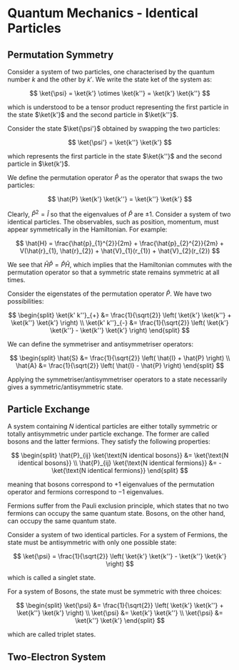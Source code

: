 # Quantum Mechanics - Identical Particles

## Permutation Symmetry

Consider a system of two particles, one characterised by the quantum number $k$ and the other by $k'$. We write the state ket of the system as:

$$
\ket{\psi} = \ket{k'} \otimes \ket{k''} = \ket{k'} \ket{k''}
$$

which is understood to be a tensor product representing the first particle in the state $\ket{k'}$ and the second particle in $\ket{k''}$.

Consider the state $\ket{\psi'}$ obtained by swapping the two particles:

$$
\ket{\psi'} = \ket{k''} \ket{k'}
$$

which represents the first particle in the state $\ket{k''}$ and the second particle in $\ket{k'}$.

We define the permutation operator $\hat{P}$ as the operator that swaps the two particles:

$$
\hat{P} \ket{k'} \ket{k''} = \ket{k''} \ket{k'}
$$

Clearly, $\hat{P}^2 = \hat{I}$ so that the eigenvalues of $\hat{P}$ are $\pm 1$. Consider a system of two identical particles. The observables, such as position, momentum, must appear symmetrically in the Hamiltonian. For example:

$$
\hat{H} = \frac{\hat{p}_{1}^{2}}{2m} + \frac{\hat{p}_{2}^{2}}{2m} + V(\hat{r}_{1}, \hat{r}_{2}) + \hat{V}_{1}(r_{1}) + \hat{V}_{2}(r_{2})
$$

We see that $\hat{H}\hat{P} = \hat{P}\hat{H}$, which implies that the Hamiltonian commutes with the permutation operator so that a symmetric state remains symmetric at all times.

Consider the eigenstates of the permutation operator $\hat{P}$. We have two possibilities:

$$
\begin{split}
\ket{k' k''}_{+} &= \frac{1}{\sqrt{2}} \left( \ket{k'} \ket{k''} + \ket{k''} \ket{k'} \right) \\
\ket{k' k''}_{-} &= \frac{1}{\sqrt{2}} \left( \ket{k'} \ket{k''} - \ket{k''} \ket{k'} \right)
\end{split}
$$

We can define the symmetriser and antisymmetriser operators:

$$
\begin{split}
\hat{S} &= \frac{1}{\sqrt{2}} \left( \hat{I} + \hat{P} \right) \\
\hat{A} &= \frac{1}{\sqrt{2}} \left( \hat{I} - \hat{P} \right)
\end{split}
$$

Applying the symmetriser/antisymmetriser operators to a state necessarily gives a symmetric/antisymmetric state.

## Particle Exchange

A system containing $N$ identical particles are either totally symmetric or totally antisymmetric under particle exchange. The former are called bosons and the latter fermions. They satisfy the following properties:

$$
\begin{split}
\hat{P}_{ij} \ket{\text{N identical bosons}} &= \ket{\text{N identical bosons}} \\
\hat{P}_{ij} \ket{\text{N identical fermions}} &= -\ket{\text{N identical fermions}}
\end{split}
$$

meaning that bosons correspond to $+1$ eigenvalues of the permutation operator and fermions correspond to $-1$ eigenvalues.

Fermions suffer from the Pauli exclusion principle, which states that no two fermions can occupy the same quantum state. Bosons, on the other hand, can occupy the same quantum state.

Consider a system of two identical particles. For a system of Fermions, the state must be antisymmetric with only one possible state:

$$
\ket{\psi} = \frac{1}{\sqrt{2}} \left( \ket{k'} \ket{k''} - \ket{k''} \ket{k'} \right)
$$

which is called a singlet state.

For a system of Bosons, the state must be symmetric with three choices:

$$
\begin{split}
\ket{\psi} &= \frac{1}{\sqrt{2}} \left( \ket{k'} \ket{k''} + \ket{k''} \ket{k'} \right) \\
\ket{\psi} &= \ket{k'} \ket{k''} \\
\ket{\psi} &= \ket{k''} \ket{k'}
\end{split}
$$

which are called triplet states.

## Two-Electron System
